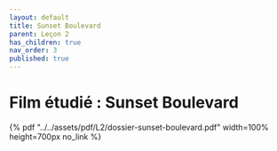 ```yaml
---
layout: default
title: Sunset Boulevard
parent: Leçon 2
has_children: true
nav_order: 3
published: true
---
```

# Film étudié : Sunset Boulevard

{% pdf "../../assets/pdf/L2/dossier-sunset-boulevard.pdf" width=100% height=700px no_link %}